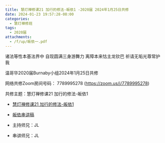 ```yaml
---
title: 慧灯禅修课21 加行的修法-皈依1 -2020届 2024年1月25日共修
date: 2024-01-23 19:57:28-08:00
categories:
  - 慧灯禅修班
tags:
  - 2020届
attachments:
  - /f/up/皈依一.pdf
---
```

诸法等性本基法界中 自现圆满三身游舞力
离障本来怙主龙钦巴 祈请无垢光尊常护我

温哥华2020届Burnaby小组2024年1月25日共修

网络共修Zoom房间号码： 7789995278 (<https://zoom.us/j/7789995278>)

共修主题：慧灯禅修课21 加行的修法-皈依1
* [慧灯禅修课21 加行的修法-皈依1](https://fohuifayu.com/index.php/huideng-jiangtang/chanxiuke/zen-04/2611-l17091)
* [皈依串讲稿](/f/up/皈依一.pdf)


* 主持师兄：JL
* 串讲师兄：JL